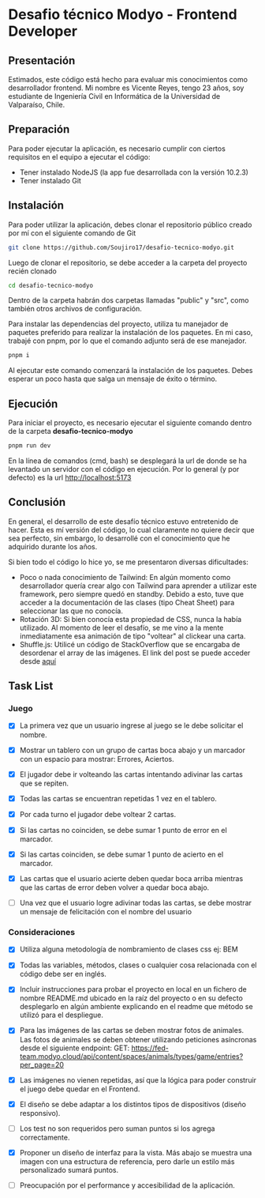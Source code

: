 # Desafio técnico Modyo - Frontend Developer

## Presentación

Estimados, este código está hecho para evaluar mis conocimientos como desarrollador frontend. Mi nombre es Vicente Reyes, tengo 23 años, soy estudiante de Ingeniería Civil en Informática de la Universidad de Valparaíso, Chile.

## Preparación

Para poder ejecutar la aplicación, es necesario cumplir con ciertos requisitos en el equipo a ejecutar el código:

- Tener instalado NodeJS (la app fue desarrollada con la versión 10.2.3)
- Tener instalado Git

## Instalación

Para poder utilizar la aplicación, debes clonar el repositorio público creado por mí con el siguiente comando de Git

```bash
git clone https://github.com/Soujiro17/desafio-tecnico-modyo.git
```

Luego de clonar el repositorio, se debe acceder a la carpeta del proyecto recién clonado

```bash
cd desafio-tecnico-modyo
```

Dentro de la carpeta habrán dos carpetas llamadas "public" y "src", como también otros archivos de configuración.

Para instalar las dependencias del proyecto, utiliza tu manejador de paquetes preferido para realizar la instalación de los paquetes. En mi caso, trabajé con pnpm, por lo que el comando adjunto será de ese manejador.

```bash
pnpm i
```

Al ejecutar este comando comenzará la instalación de los paquetes. Debes esperar un poco hasta que salga un mensaje de éxito o término.

## Ejecución

Para iniciar el proyecto, es necesario ejecutar el siguiente comando dentro de la carpeta **desafio-tecnico-modyo**

```bash
pnpm run dev
```

En la línea de comandos (cmd, bash) se desplegará la url de donde se ha levantado un servidor con el código en ejecución. Por lo general (y por defecto) es la url [http://localhost:5173](http://localhost:5173)

## Conclusión

En general, el desarrollo de este desafío técnico estuvo entretenido de hacer. Esta es mí versión del código, lo cual claramente no quiere decir que sea perfecto, sin embargo, lo desarrollé con el conocimiento que he adquirido durante los años.

Si bien todo el código lo hice yo, se me presentaron diversas dificultades:

- Poco o nada conocimiento de Tailwind: En algún momento como desarrollador quería crear algo con Tailwind para aprender a utilizar este framework, pero siempre quedó en standby. Debido a esto, tuve que acceder a la documentación de las clases (tipo Cheat Sheet) para seleccionar las que no conocía.
- Rotación 3D: Si bien conocía esta propiedad de CSS, nunca la había utilizado. Al momento de leer el desafío, se me vino a la mente inmediatamente esa animación de tipo "voltear" al clickear una carta.
- Shuffle.js: Utilicé un código de StackOverflow que se encargaba de desordenar el array de las imágenes. El link del post se puede acceder desde [aquí](https://stackoverflow.com/questions/2450954/how-to-randomize-shuffle-a-javascript-array)

## Task List

### Juego

- [x] La primera vez que un usuario ingrese al juego se le debe solicitar el nombre.

- [x] Mostrar un tablero con un grupo de cartas boca abajo y un marcador con un espacio para mostrar: Errores, Aciertos.

- [x] El jugador debe ir volteando las cartas intentando adivinar las cartas que se repiten.

- [x] Todas las cartas se encuentran repetidas 1 vez en el tablero.

- [x] Por cada turno el jugador debe voltear 2 cartas.

- [x] Si las cartas no coinciden, se debe sumar 1 punto de error en el marcador.

- [x] Si las cartas coinciden, se debe sumar 1 punto de acierto en el marcador.

- [x] Las cartas que el usuario acierte deben quedar boca arriba mientras que las cartas de error deben volver a quedar boca abajo.

- [ ] Una vez que el usuario logre adivinar todas las cartas, se debe mostrar un mensaje de felicitación con el nombre del usuario

### Consideraciones

- [x] Utiliza alguna metodología de nombramiento de clases css ej: BEM

- [x] Todas las variables, métodos, clases o cualquier cosa relacionada con el código debe ser en inglés.

- [x] Incluir instrucciones para probar el proyecto en local en un fichero de nombre README.md ubicado en la raíz del proyecto o en su defecto desplegarlo en algún ambiente explicando en el readme que método se utilizó para el despliegue.

- [x] Para las imágenes de las cartas se deben mostrar fotos de animales. Las fotos de animales se deben obtener utilizando peticiones asíncronas desde el siguiente endpoint: GET: https://fed-team.modyo.cloud/api/content/spaces/animals/types/game/entries?per_page=20

- [x] Las imágenes no vienen repetidas, así que la lógica para poder construir el juego debe quedar en el Frontend.

- [x] El diseño se debe adaptar a los distintos tipos de dispositivos (diseño responsivo).

- [ ] Los test no son requeridos pero suman puntos si los agrega correctamente.

- [x] Proponer un diseño de interfaz para la vista. Más abajo se muestra una imagen con una estructura de referencia, pero darle un estilo más personalizado sumará puntos.

- [ ] Preocupación por el performance y accesibilidad de la aplicación.
